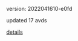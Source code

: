 version: 2022041610-e0fd

updated 17 avds

[details](https://github.com/0x74f917491bfa7ebfa379/ali_avd_db/blob/master/change_log/2022/04/16/10/e0fd.txt)